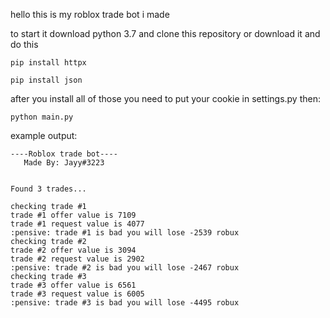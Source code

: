 hello this is my roblox trade bot i made 



to start it download python 3.7 and clone this repository or download it and do this

`pip install httpx`

`pip install json`

after you install all of those you need to put your cookie in settings.py then:

`python main.py`

example output:

```
----Roblox trade bot----
   Made By: Jayy#3223


Found 3 trades...

checking trade #1
trade #1 offer value is 7109
trade #1 request value is 4077
:pensive: trade #1 is bad you will lose -2539 robux
checking trade #2
trade #2 offer value is 3094
trade #2 request value is 2902
:pensive: trade #2 is bad you will lose -2467 robux
checking trade #3
trade #3 offer value is 6561
trade #3 request value is 6005
:pensive: trade #3 is bad you will lose -4495 robux
```
